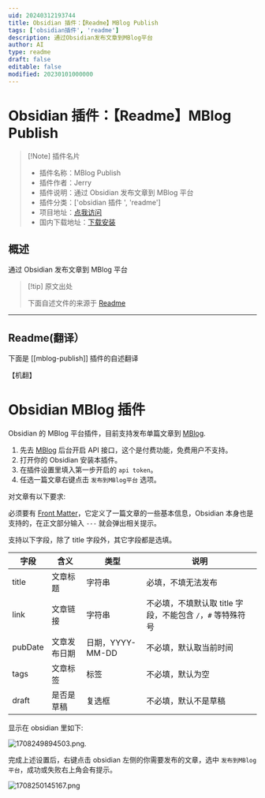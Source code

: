 ```yaml
---
uid: 20240312193744
title: Obsidian 插件：【Readme】MBlog Publish
tags: ['obsidian插件', 'readme']
description: 通过Obsidian发布文章到MBlog平台
author: AI
type: readme
draft: false
editable: false
modified: 20230101000000
---
```


# Obsidian 插件：【Readme】MBlog Publish

> [!Note] 插件名片
> - 插件名称：MBlog Publish
> - 插件作者：Jerry
> - 插件说明：通过 Obsidian 发布文章到 MBlog 平台
> - 插件分类：['obsidian 插件 ', 'readme']
> - 项目地址：[点我访问](https://github.com/kingwrcy/obsidian-mblog)
> - 国内下载地址：[下载安装](https://pkmer.cn/products/plugin/pluginMarket/?mblog-publish)

## 概述

通过 Obsidian 发布文章到 MBlog 平台

> [!tip] 原文出处
>
>下面自述文件的来源于 [Readme](https://ghproxy.net/https://raw.githubusercontent.com/kingwrcy/obsidian-mblog/master/README.md)

---

## Readme(翻译）

下面是 [[mblog-publish]] 插件的自述翻译

【机翻】

# Obsidian MBlog 插件

Obsidian 的 MBlog 平台插件，目前支持发布单篇文章到 [MBlog](https://dev.mblog.club).

1. 先去 [MBlog](https://dev.mblog.club) 后台开启 API 接口，这个是付费功能，免费用户不支持。
2. 打开你的 Obsidian 安装本插件。
3. 在插件设置里填入第一步开启的 `api token`。
4. 任选一篇文章右键点击 `发布到MBlog平台` 选项。

对文章有以下要求:

必须要有 [Front Matter](https://v1.vuepress.vuejs.org/zh/guide/frontmatter.html)，它定义了一篇文章的一些基本信息，Obsidian 本身也是支持的，在正文部分输入 `---` 就会弹出相关提示。

支持以下字段，除了 title 字段外，其它字段都是选填。

| 字段|含义| 类型|说明 |
| --- | --- | --- | --- |
|title  |文章标题  |字符串  |必填，不填无法发布|
|link|文章链接|字符串|不必填，不填默认取 title 字段，不能包含 `/`，`#` 等特殊符号|
|pubDate|文章发布日期|日期，YYYY-MM-DD|不必填，默认取当前时间|
|tags|文章标签|标签|不必填，默认为空|
|draft|是否是草稿|复选框|不必填，默认不是草稿|

显示在 obsidian 里如下:

![1708249894503.png](https://cdn.pkmer.cn/covers/mblog-publish_1_0.png!pkmer).

完成上述设置后，右键点击 obsidian 左侧的你需要发布的文章，选中 `发布到MBlog平台`，成功或失败右上角会有提示。

![1708250145167.png](https://cdn.pkmer.cn/covers/mblog-publish_1_1.png!pkmer)
